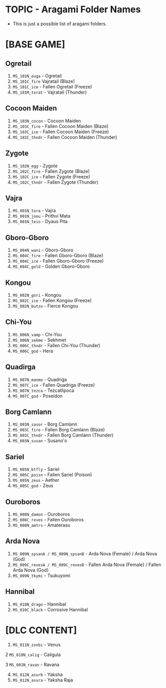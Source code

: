 # TOPIC - Aragami Folder Names
- This is just a possible list of aragami folders.



# [BASE GAME] 
## Ogretail
1. `MS_101N_ouga` - Ogretail
2. `MS_101C_fire` Vajratail (Blaze)
3. `MS_101C_ice` - Fallen Ogretail (Freeze)
4. `MS_101M_torat` - Vajratail (Thunder)
	
## Cocoon Maiden
1. `MS_103N_cocon` - Cocoon Maiden
2. `MS_103C_fire` - Fallen Cocoon Maiden (Blaze)
3. `MS_103C_ice` - Fallen Cocoon Maiden (Freeze)
4. `MS_103C_thndr` - Fallen Cocoon Maiden (Thunder)

## Zygote
1. `MS_102N_egg` - Zygote
2. `MS_102C_fire` - Fallen Zygote (Blaze)
3. `MS_102C_ice` - Fallen Zygote (Freeze)
4. `MS_102C_thndr` - Fallen Zygote (Thunder)

## Vajra
1. `MS_001N_tora` - Vajra
2. `MS_001N_joou` - Prithvi Mata
3. `MS_001N_teio` - Dyaus Pita

## Gboro-Gboro
1. `MS_004N_wani` - Gboro-Gboro
2. `MS_004C_fire` - Fallen Gboro-Gboro (Blaze)
3. `MS_004C_ice` - Fallen Gboro-Gboro (Freeze)
4. `MS_004C_gold` - Golden Gboro-Gboro

## Kongou
1. `MS_002N_gori` - Kongou
2. `MS_002C_ice` - Fallen Kongou (Freeze)
3. `MS_002N_butzo` - Fierce Kongou


 ## Chi-You
1. `MS_006N_vamp` - Chi-You
2. `MS_006N_sekme` - Sekhmet
3. `MS_006C_thndr` - Fallen Chi-You (Thunder)
4. `MS_006C_god` - Hera
	
## Quadirga
1. `MS_007N_manmo` - Quadriga
2. `MS_007C_ice` - Fallen Quadriga (Freeze)
3. `MS_007N_tezca` - Tezcatlipoca
4. `MS_007C_god` - Poseidon
	
## Borg Camlann
1. `MS_003N_sasor` - Borg Camlann
2. `MS_003C_fire` - Fallen Borg Camlann (Blaze)
3. `MS_003C_thndr` - Fallen Borg Camlann (Thunder)
4. `MS_003N_susan` - Susano'o
	
## Sariel
1. `MS_005N_btfly` - Sariel
2. `MS_005C_poisn` - Fallen Sariel (Poison)
3. `MS_005N_zeus` - Aether
4. `MS_005C_god` - Zeus
	
## Ouroboros
1. `MS_008N_damon` - Ouroboros
2. `MS_008C_reves` - Fallen Ouroboros
3. `MS_008N_amtrs` - Amaterasu

## Arda Nova
1. `MS_009N_spsanA / MS_009N_spsanB` - Arda Nova (Female) / Arda Nova (God)
2. `MS_009C_revesA / MS_009C_revesB` - Fallen Arda Nova (Female) / Fallen Arda Nova (God)
3. `MS_009N_tkymi` - Tsukuyomi

## Hannibal
1. `MS_010N_drago` - Hannibal
2. `MS_010C_black` - Corrosive Hannibal

# [DLC CONTENT]

1. `MS_011N_zonbi` - Venus

2 `MS_010N_calig` - Caligula

3 `MS_001N_ravan` - Ravana

4. `MS_012N_asurb` - Yaksha
5. `MS_012N_asura` - Yaksha Raja
